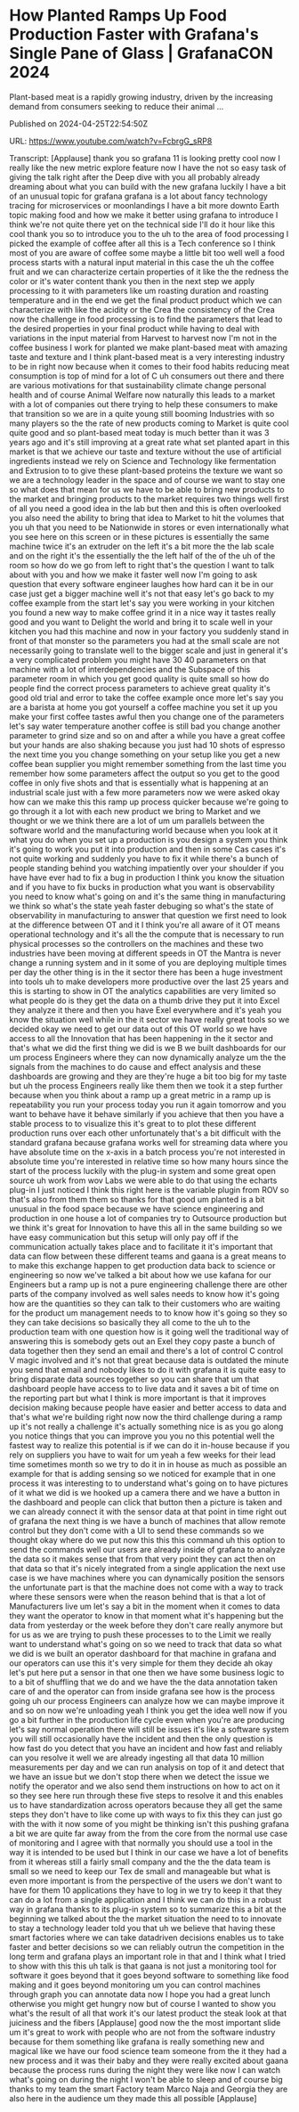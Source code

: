 # How Planted Ramps Up Food Production Faster with Grafana&#39;s Single Pane of Glass | GrafanaCON 2024

Plant-based meat is a rapidly growing industry, driven by the increasing demand from consumers seeking to reduce their animal ...

Published on 2024-04-25T22:54:50Z

URL: https://www.youtube.com/watch?v=FcbrgG_sRP8

Transcript: [Applause] thank you so grafana 11 is looking pretty cool now I really like the new metric explore feature now I have the not so easy task of giving the talk right after the Deep dive with you all probably already dreaming about what you can build with the new grafana luckily I have a bit of an unusual topic for grafana grafana is a lot about fancy technology tracing for microservices or moonlandings I have a bit more downto Earth topic making food and how we make it better using grafana to introduce I think we're not quite there yet on the technical side I'll do it hour like this cool thank you so to introduce you to the uh to the area of food processing I picked the example of coffee after all this is a Tech conference so I think most of you are aware of coffee some maybe a little bit too well well a food process starts with a natural input material in this case the uh the coffee fruit and we can characterize certain properties of it like the the redness the color or it's water content thank you then in the next step we apply processing to it with parameters like um roasting duration and roasting temperature and in the end we get the final product product which we can characterize with like the acidity or the Crea the consistency of the Crea now the challenge in food processing is to find the parameters that lead to the desired properties in your final product while having to deal with variations in the input material from Harvest to harvest now I'm not in the coffee business I work for planted we make plant-based meat with amazing taste and texture and I think plant-based meat is a very interesting industry to be in right now because when it comes to their food habits reducing meat consumption is top of mind for a lot of C uh consumers out there and there are various motivations for that sustainability climate change personal health and of course Animal Welfare now naturally this leads to a market with a lot of companies out there trying to help these consumers to make that transition so we are in a quite young still booming Industries with so many players so the the rate of new products coming to Market is quite cool quite good and so plant-based meat today is much better than it was 3 years ago and it's still improving at a great rate what set planted apart in this market is that we achieve our taste and texture without the use of artificial ingredients instead we rely on Science and Technology like fermentation and Extrusion to to give these plant-based proteins the texture we want so we are a technology leader in the space and of course we want to stay one so what does that mean for us we have to be able to bring new products to the market and bringing products to the market requires two things well first of all you need a good idea in the lab but then and this is often overlooked you also need the ability to bring that idea to Market to hit the volumes that you uh that you need to be Nationwide in stores or even internationally what you see here on this screen or in these pictures is essentially the same machine twice it's an extruder on the left it's a bit more the the lab scale and on the right it's the essentially the the left half of the of the uh of the room so how do we go from left to right that's the question I want to talk about with you and how we make it faster well now I'm going to ask question that every software engineer laughes how hard can it be in our case just get a bigger machine well it's not that easy let's go back to my coffee example from the start let's say you were working in your kitchen you found a new way to make coffee grind it in a nice way it tastes really good and you want to Delight the world and bring it to scale well in your kitchen you had this machine and now in your factory you suddenly stand in front of that monster so the parameters you had at the small scale are not necessarily going to translate well to the bigger scale and just in general it's a very complicated problem you might have 30 40 parameters on that machine with a lot of interdependencies and the Subspace of this parameter room in which you get good quality is quite small so how do people find the correct process parameters to achieve great quality it's good old trial and error to take the coffee example once more let's say you are a barista at home you got yourself a coffee machine you set it up you make your first coffee tastes awful then you change one of the parameters let's say water temperature another coffee is still bad you change another parameter to grind size and so on and after a while you have a great coffee but your hands are also shaking because you just had 10 shots of espresso the next time you you change something on your setup like you get a new coffee bean supplier you might remember something from the last time you remember how some parameters affect the output so you get to the good coffee in only five shots and that is essentially what is happening at an industrial scale just with a few more parameters now we were asked okay how can we make this this ramp up process quicker because we're going to go through it a lot with each new product we bring to Market and we thought or we we think there are a lot of um um parallels between the software world and the manufacturing world because when you look at it what you do when you set up a production is you design a system you think it's going to work you put it into production and then in some Cas cases it's not quite working and suddenly you have to fix it while there's a bunch of people standing behind you watching impatiently over your shoulder if you have have ever had to fix a bug in production I think you know the situation and if you have to fix bucks in production what you want is observability you need to know what's going on and it's the same thing in manufacturing we think so what's the state yeah faster debuging so what's the state of observability in manufacturing to answer that question we first need to look at the difference between OT and it I think you're all aware of it OT means operational technology and it's all the the compute that is necessary to run physical processes so the controllers on the machines and these two industries have been moving at different speeds in OT the Mantra is never change a running system and in it some of you are deploying multiple times per day the other thing is in the it sector there has been a huge investment into tools uh to make developers more productive over the last 25 years and this is starting to show in OT the analytics capabilities are very limited so what people do is they get the data on a thumb drive they put it into Excel they analyze it there and then you have Exel everywhere and it's yeah you know the situation well while in the it sector we have really great tools so we decided okay we need to get our data out of this OT world so we have access to all the Innovation that has been happening in the it sector and that's what we did the first thing we did is we B we built dashboards for our um process Engineers where they can now dynamically analyze um the the signals from the machines to do cause and effect analysis and these dashboards are growing and they are they're huge a bit too big for my taste but uh the process Engineers really like them then we took it a step further because when you think about a ramp up a great metric in a ramp up is repeatability you run your process today you run it again tomorrow and you want to behave have it behave similarly if you achieve that then you have a stable process to to visualize this it's great to to plot these different production runs over each other unfortunately that's a bit difficult with the standard grafana because grafana works well for streaming data where you have absolute time on the x-axis in a batch process you're not interested in absolute time you're interested in relative time so how many hours since the start of the process luckily with the plug-in system and some great open source uh work from wov Labs we were able to do that using the echarts plug-in I just noticed I think this right here is the variable plugin from ROV so that's also from them them so thanks for that good um planted is a bit unusual in the food space because we have science engineering and production in one house a lot of companies try to Outsource production but we think it's great for Innovation to have this all in the same building so we have easy communication but this setup will only pay off if the communication actually takes place and to facilitate it it's important that data can flow between these different teams and gaana is a great means to to make this exchange happen to get production data back to science or engineering so now we've talked a bit about how we use kafana for our Engineers but a ramp up is not a pure engineering challenge there are other parts of the company involved as well sales needs to know how it's going how are the quantities so they can talk to their customers who are waiting for the product um management needs to to know how it's going so they so they can take decisions so basically they all come to the uh to the production team with one question how is it going well the traditional way of answering this is somebody gets out an Exel they copy paste a bunch of data together then they send an email and there's a lot of control C control V magic involved and it's not that great because data is outdated the minute you send that email and nobody likes to do it with grafana it is quite easy to bring disparate data sources together so you can share that um that dashboard people have access to to live data and it saves a bit of time on the reporting part but what I think is more important is that it improves decision making because people have easier and better access to data and that's what we're building right now now the third challenge during a ramp up it's not really a challenge it's actually something nice is as you go along you notice things that you can improve you you no this potential well the fastest way to realize this potential is if we can do it in-house because if you rely on suppliers you have to wait for um yeah a few weeks for their lead time sometimes month so we try to do it in in house as much as possible an example for that is adding sensing so we noticed for example that in one process it was interesting to to understand what's going on to have pictures of it what we did is we hooked up a camera there and we have a button in the dashboard and people can click that button then a picture is taken and we can already connect it with the sensor data at that point in time right out of grafana the next thing is we have a bunch of machines that allow remote control but they don't come with a UI to send these commands so we thought okay where do we put now this this this command uh this option to send the commands well our users are already inside of grafana to analyze the data so it makes sense that from that very point they can act then on that data so that it's nicely integrated from a single application the next use case is we have machines where you can dynamically position the sensors the unfortunate part is that the machine does not come with a way to track where these sensors were when the reason behind that is that a lot of Manufacturers live um let's say a bit in the moment when it comes to data they want the operator to know in that moment what it's happening but the data from yesterday or the week before they don't care really anymore but for us as we are trying to push these processes to to the Limit we really want to understand what's going on so we need to track that data so what we did is we built an operator dashboard for that machine in grafana and our operators can use this it's very simple for them they decide ah okay let's put here put a sensor in that one then we have some business logic to to a bit of shuffling that we do and we have the the data annotation taken care of and the operator can from inside grafana see how is the process going uh our process Engineers can analyze how we can maybe improve it and so on now we're unloading yeah I think you get the idea well now if you go a bit further in the production life cycle even when you're are producing let's say normal operation there will still be issues it's like a software system you will still occasionally have the incident and then the only question is how fast do you detect that you have an incident and how fast and reliably can you resolve it well we are already ingesting all that data 10 million measurements per day and we can run analysis on top of it and detect that we have an issue but we don't stop there when we detect the issue we notify the operator and we also send them instructions on how to act on it so they see here run through these five steps to resolve it and this enables us to have standardization across operators because they all get the same steps they don't have to like come up with ways to fix this they can just go with the with it now some of you might be thinking isn't this pushing grafana a bit we are quite far away from the from the core from the normal use case of monitoring and I agree with that normally you should use a tool in the way it is intended to be used but I think in our case we have a lot of benefits from it whereas still a fairly small company and the the the data team is small so we need to keep our Tex de small and manageable but what is even more important is from the perspective of the users we don't want to have for them 10 applications they have to log in we try to keep it that they can do a lot from a single application and I think we can do this in a robust way in grafana thanks to its plug-in system so to summarize this a bit at the beginning we talked about the the market situation the need to to innovate to stay a technology leader told you that uh we believe that having these smart factories where we can take datadriven decisions enables us to take faster and better decisions so we can reliably outrun the competition in the long term and grafana plays an important role in that and I think what I tried to show with this this uh talk is that gaana is not just a monitoring tool for software it goes beyond that it goes beyond software to something like food making and it goes beyond monitoring um you can control machines through graph you can annotate data now I hope you had a great lunch otherwise you might get hungry now but of course I wanted to show you what's the result of all that work it's our latest product the steak look at that juiciness and the fibers [Applause] good now the the most important slide um it's great to work with people who are not from the software industry because for them something like grafana is really something new and magical like we have our food science team someone from the it they had a new process and it was their baby and they were really excited about gaana because the process runs during the night they were like now I can watch what's going on during the night I won't be able to sleep and of course big thanks to my team the smart Factory team Marco Naja and Georgia they are also here in the audience um they made this all possible [Applause]

